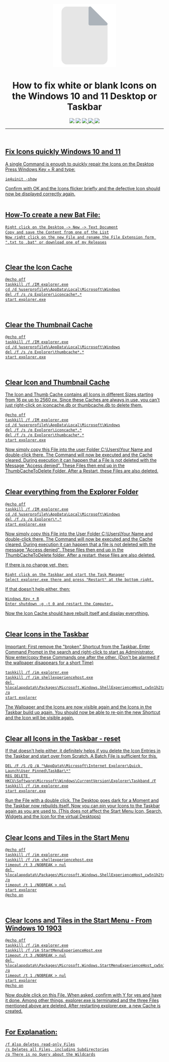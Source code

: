 <p align="center"><img src="https://github.com/K3V1991/Fix-white-or-blank-Icons-Windows-10-and-11/blob/main/Blank-Icons.png" width="200"></a>
<h1 align="center"><b>How to fix white or blank Icons on the Windows 10 and 11 Desktop or Taskbar</b></h1>

<p align="center">
<img src="https://img.shields.io/github/v/release/K3V1991/Fix-white-or-blank-Icons-Windows-10-and-11?color=blueviolet&style=for-the-badge">
<img src="https://img.shields.io/github/downloads/K3V1991/Fix-white-or-blank-Icons-Windows-10-and-11/total?color=sucess&style=for-the-badge">
<a href="https://ko-fi.com/k3v1991" alt="Ko-fi"><img src="https://img.shields.io/badge/Ko--fi-F16061?style=for-the-badge&logo=ko-fi&logoColor=white">
<a href="https://www.paypal.com/cgi-bin/webscr?cmd=_s-xclick&hosted_button_id=HW8B98TVDLKWA" alt="PayPal"><img src="https://img.shields.io/badge/PayPal-00457C?style=for-the-badge&logo=paypal&logoColor=white">
<a href="https://github.com/K3V1991/Donate-Crypto/blob/main/README.md" alt="Crypto"><img src="https://img.shields.io/badge/Bitcoin-000?style=for-the-badge&logo=bitcoin&logoColor=white">
</p>
<hr />
<br />

## Fix Icons quickly Windows 10 and 11
A single Command is enough to quickly repair the Icons on the Desktop
Press Windows Key + R and type:
```
ie4uinit -show
```
Confirm with OK and the Icons flicker briefly and the defective Icon should now be displayed correctly again.
<br />
<br />

## How-To create a new Bat File:
```
Right click on the Desktop -> New -> Text Document
Copy and save the Content from one of the List
Now right click on the new File and rename the File Extension form ".txt to .bat" or download one of my Releases
```
<br />

## Clear the Icon Cache
```
@echo off
taskkill /f /IM explorer.exe
cd /d %userprofile%\AppData\Local\Microsoft\Windows
del /f /s /q Explorer\iconcache*.*
start explorer.exe
```
<br />

## Clear the Thumbnail Cache
```
@echo off
taskkill /f /IM explorer.exe
cd /d %userprofile%\AppData\Local\Microsoft\Windows
del /f /s /q Explorer\thumbcache*.*
start explorer.exe
```
<br />

## Clear Icon and Thumbnail Cache
The Icon and Thumb Cache contains all Icons in different Sizes starting from 16 px up to 2560 px.
Since these Caches are always in use, you can't just right-click on iconcache.db or thumbcache.db to delete them.
```
@echo off
taskkill /f /IM explorer.exe
cd /d %userprofile%\AppData\Local\Microsoft\Windows
del /f /s /q Explorer\iconcache*.*
del /f /s /q Explorer\thumbcache*.*
start explorer.exe
```
Now simply copy this File into the user Folder C:\Users\Your Name and double-click there.
The Command will now be executed and the Cache cleared.
During execution it can happen that a File is not deleted with the Message "Access denied".
These Files then end up in the ThumbCacheToDelete Folder. After a Restart, these Files are also deleted.
<br />
<br />

## Clear everything from the Explorer Folder
```
@echo off
taskkill /f /IM explorer.exe
cd /d %userprofile%\AppData\Local\Microsoft\Windows
del /f /s /q Explorer\*.*
start explorer.exe
```
Now simply copy this File into the User Folder C:\Users\Your Name and double-click there.
The Command will now be executed and the Cache cleared.
During execution it can happen that a file is not deleted with the message "Access denied".
These files then end up in the ThumbCacheToDelete folder.
After a restart, these files are also deleted.

If there is no change yet, then:
```
Right click on the Taskbar and start the Task Manager
Select explorer.exe there and press "Restart" at the bottom right.
```
If that doesn't help either, then:
```
Windows Key + R
Enter shutdown -g -t 0 and restart the Computer.
```
Now the Icon Cache should have rebuilt itself and display everything.
<br />
<br />

## Clear Icons in the Taskbar
Important: First remove the "broken" Shortcut from the Taskbar.
Enter Command Prompt in the search and right-click to start as Administrator.
Now enter/copy these Commands one after the other.
(Don't be alarmed if the wallpaper disappears for a short Time)
```
taskkill /f /im explorer.exe
taskkill /f /im shellexperiencehost.exe
del %localappdata%\Packages\Microsoft.Windows.ShellExperienceHost_cw5n1h2txyewy\TempState\* /q
start explorer
```
The Wallpaper and the Icons are now visible again and the Icons in the Taskbar build up again. You should now be able to re-pin the new Shortcut and the Icon will be visible again.
<br />
<br />

## Clear all Icons in the Taskbar - reset
If that doesn't help either, it definitely helps if you delete the Icon Entries in the Taskbar and start over from Scratch.
A Batch File is sufficient for this.
```
DEL /F /S /Q /A "%AppData%\Microsoft\Internet Explorer\Quick Launch\User Pinned\TaskBar\*"
REG DELETE HKCU\Software\Microsoft\Windows\CurrentVersion\Explorer\Taskband /F
taskkill /f /im explorer.exe
start explorer.exe
```
Run the File with a double click.
The Desktop goes dark for a Moment and the Taskbar now rebuilds itself.
Now you can pin your Icons to the Taskbar again as you are used to.
(This does not affect the Start Menu Icon, Search, Widgets and the Icon for the virtual Desktops)
<br />
<br />

## Clear Icons and Tiles in the Start Menu
```
@echo off
taskkill /f /im explorer.exe
taskkill /f /im shellexperiencehost.exe
timeout /t 3 /NOBREAK > nul
del %localappdata%\Packages\Microsoft.Windows.ShellExperienceHost_cw5n1h2txyewy\TempState\* /q
timeout /t 1 /NOBREAK > nul
start explorer
@echo on
```
<br />

## Clear Icons and Tiles in the Start Menu - From Windows 10 1903
```
@echo off
taskkill /f /im explorer.exe
taskkill /f /im StartMenuExperienceHost.exe
timeout /t 3 /NOBREAK > nul
del %localappdata%\Packages\Microsoft.Windows.StartMenuExperienceHost_cw5n1h2txyewy\TempState\* /q
timeout /t 1 /NOBREAK > nul
start explorer
@echo on
```
Now double click on this File. When asked, confirm with Y for yes and have it done.
Among other things, explorer.exe is terminated and the three Files mentioned above are deleted.
After restarting explorer.exe, a new Cache is created.
<br />
<br />

## For Explanation:
```
/f Also deletes read-only Files
/s Deletes all Files, including Subdirectories
/q There is no Query about the Wildcards
```
